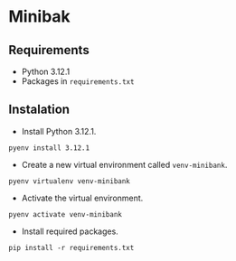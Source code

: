 # Minibak

## Requirements

- Python 3.12.1
- Packages in `requirements.txt`

## Instalation

- Install Python 3.12.1.
```
pyenv install 3.12.1
```
- Create a new virtual environment called `venv-minibank`.
```
pyenv virtualenv venv-minibank
```
- Activate the virtual environment.
```
pyenv activate venv-minibank
```
- Install required packages.
```
pip install -r requirements.txt
```
